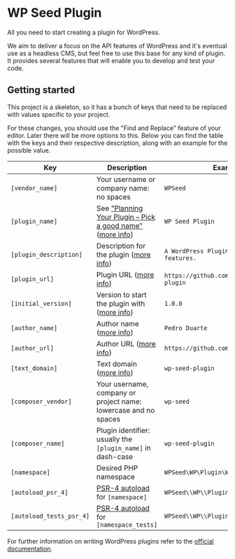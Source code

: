 # WP Seed Plugin

All you need to start creating a plugin for WordPress.

We aim to deliver a focus on the API features of WordPress and it's eventual use as a headless CMS, but feel free to use this base for any kind of plugin. It provides several features that will enable you to develop and test your code.

## Getting started

This project is a skeleton, so it has a bunch of keys that need to be replaced with values specific to your project.

For these changes, you should use the "Find and Replace" feature of your editor. Later there will be more options to this. Below you can find the table with the keys and their respective description, along with an example for the possible value.

| Key                      | Description                                                         | Example value |
| ------------------------ | ------------------------------------------------------------------- | ------------- |
| `[vendor_name]`          | Your username or company name: no spaces                            | `WPSeed` |
| `[plugin_name]`          | See ["Planning Your Plugin – Pick a good name"][1] ([more info][2]) | `WP Seed Plugin` |
| `[plugin_description]`   | Description for the plugin ([more info][2])                         | `A WordPress Plugin starter for budding features.` |
| `[plugin_url]`           | Plugin URL ([more info][2])                                         | `https://github.com/xipasduarte/wp-seed-plugin` |
| `[initial_version]`      | Version to start the plugin with ([more info][2])                   | `1.0.0`|
| `[author_name]`          | Author name ([more info][2])                                        | `Pedro Duarte` |
| `[author_url]`           | Author URL ([more info][2])                                         | `https://github.com/xipasduarte` |
| `[text_domain]`          | Text domain ([more info][2])                                        | `wp-seed-plugin` |
| `[composer_vendor]`      | Your username, company or project name: lowercase and no spaces     | `wp-seed` |
| `[composer_name]`        | Plugin identifier: usually the `[plugin_name]` in dash-case         | `wp-seed-plugin` |
| `[namespace]`            | Desired PHP namespace                                               | `WPSeed\WP\Plugin\WPSeedPlugin` |
| `[autoload_psr_4]`       | [PSR-4 autoload][3] for `[namespace]`                               | `WPSeed\\WP\\Plugin\\WPSeedPlugin\\` |
| `[autoload_tests_psr_4]` | [PSR-4 autoload][3] for `[namespace_tests]`                         | `WPSeed\\WP\\Plugin\\WPSeedPlugin\\Tests\\` |

[1]: https://developer.wordpress.org/plugins/wordpress-org/planning-your-plugin/#2-pick-a-good-name
[2]: https://developer.wordpress.org/plugins/the-basics/header-requirements/
[3]: https://getcomposer.org/doc/04-schema.md#psr-4

For further information on writing WordPress plugins refer to the [official documentation](https://developer.wordpress.org/plugins/).
